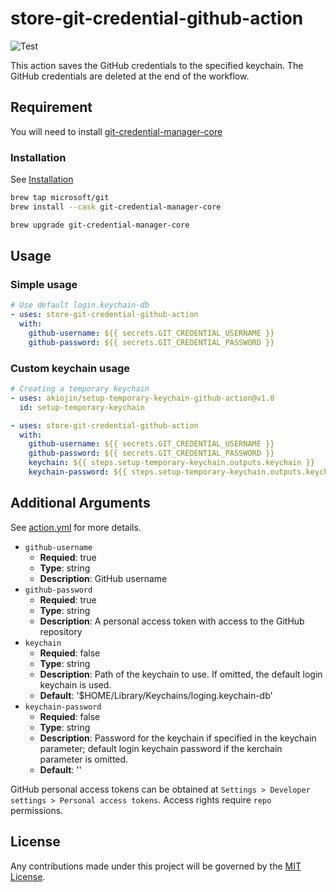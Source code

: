 # store-git-credential-github-action
![Test][0]

This action saves the GitHub credentials to the specified keychain.
The GitHub credentials are deleted at the end of the workflow.

## Requirement
You will need to install [git-credential-manager-core][1]

### Installation
See [Installation][2]

```sh
brew tap microsoft/git
brew install --cask git-credential-manager-core
```
```sh
brew upgrade git-credential-manager-core
```

## Usage
### Simple usage
```yml
# Use default login.keychain-db
- uses: store-git-credential-github-action
  with:
    github-username: ${{ secrets.GIT_CREDENTIAL_USERNAME }}
    github-password: ${{ secrets.GIT_CREDENTIAL_PASSWORD }}
```

### Custom keychain usage
```yml
# Creating a temporary keychain
- uses: akiojin/setup-temporary-keychain-github-action@v1.0
  id: setup-temporary-keychain

- uses: store-git-credential-github-action
  with:
    github-username: ${{ secrets.GIT_CREDENTIAL_USERNAME }}
    github-password: ${{ secrets.GIT_CREDENTIAL_PASSWORD }}
    keychain: ${{ steps.setup-temporary-keychain.outputs.keychain }}
    keychain-password: ${{ steps.setup-temporary-keychain.outputs.keychain-password }}
```

## Additional Arguments
See [action.yml][3] for more details.

- `github-username`
  - **Requied**: true
  - **Type**: string
  - **Description**: GitHub username
- `github-password`
  - **Requied**: true
  - **Type**: string
  - **Description**: A personal access token with access to the GitHub repository
- `keychain`
  - **Requied**: false
  - **Type**: string
  - **Description**: Path of the keychain to use. If omitted, the default login keychain is used.
  - **Default**: '$HOME/Library/Keychains/loging.keychain-db'
- `keychain-password`
  - **Requied**: false
  - **Type**: string
  - **Description**: Password for the keychain if specified in the keychain parameter; default login keychain password if the kerchain parameter is omitted.
  - **Default**: ''

GitHub personal access tokens can be obtained at `Settings > Developer settings > Personal access tokens`.
Access rights require `repo` permissions.

## License
Any contributions made under this project will be governed by the [MIT License][4].

[0]: https://github.com/akiojin/store-git-credential-github-action/actions/workflows/Test.yml/badge.svg
[1]: https://github.com/GitCredentialManager/git-credential-manager
[2]: https://github.com/GitCredentialManager/git-credential-manager#download-and-install
[3]: https://github.com/akiojin/store-git-credential-github-action/blob/main/action.yml
[4]: https://github.com/akiojin/store-git-credential-github-action/blob/main/LICENSE